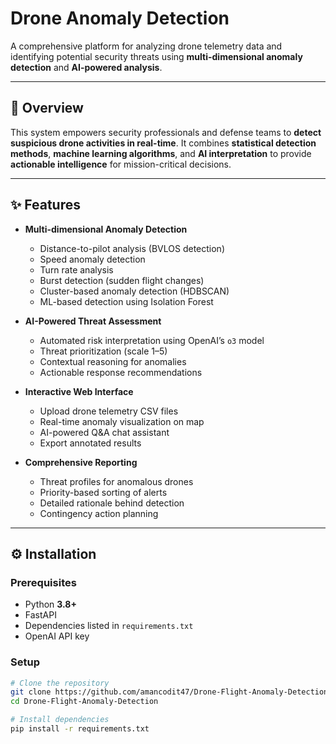 # Drone Anomaly Detection 

A comprehensive platform for analyzing drone telemetry data and identifying potential security threats using **multi-dimensional anomaly detection** and **AI-powered analysis**.  

---

## 📌 Overview

This system empowers security professionals and defense teams to **detect suspicious drone activities in real-time**. It combines **statistical detection methods**, **machine learning algorithms**, and **AI interpretation** to provide **actionable intelligence** for mission-critical decisions.  

---

## ✨ Features

- **Multi-dimensional Anomaly Detection**
  - Distance-to-pilot analysis (BVLOS detection)  
  - Speed anomaly detection  
  - Turn rate analysis  
  - Burst detection (sudden flight changes)  
  - Cluster-based anomaly detection (HDBSCAN)  
  - ML-based detection using Isolation Forest  

- **AI-Powered Threat Assessment**
  - Automated risk interpretation using OpenAI’s `o3` model  
  - Threat prioritization (scale 1–5)  
  - Contextual reasoning for anomalies  
  - Actionable response recommendations  

- **Interactive Web Interface**
  - Upload drone telemetry CSV files  
  - Real-time anomaly visualization on map  
  - AI-powered Q&A chat assistant  
  - Export annotated results  

- **Comprehensive Reporting**
  - Threat profiles for anomalous drones  
  - Priority-based sorting of alerts  
  - Detailed rationale behind detection  
  - Contingency action planning  

---

## ⚙️ Installation

### Prerequisites
- Python **3.8+**  
- FastAPI  
- Dependencies listed in `requirements.txt`  
- OpenAI API key  

### Setup
```bash
# Clone the repository
git clone https://github.com/amancodit47/Drone-Flight-Anomaly-Detection.git
cd Drone-Flight-Anomaly-Detection

# Install dependencies
pip install -r requirements.txt
